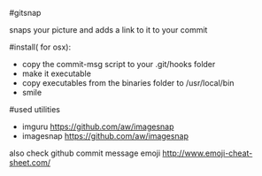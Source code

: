 #gitsnap

snaps your picture and adds a link to it to your commit

#install( for osx):
* copy the commit-msg script to your .git/hooks folder
* make it executable
* copy executables from the binaries folder to /usr/local/bin
* smile

#used utilities
* imguru https://github.com/aw/imagesnap
* imagesnap https://github.com/aw/imagesnap 

also check github commit message emoji http://www.emoji-cheat-sheet.com/
